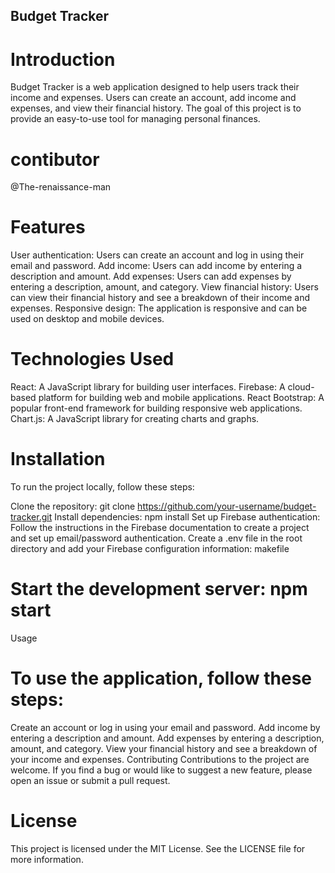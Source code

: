 ## Budget Tracker
# Introduction
Budget Tracker is a web application designed to help users track their income and expenses. Users can create an account, add income and expenses, and view their financial history. The goal of this project is to provide an easy-to-use tool for managing personal finances.
# contibutor
@The-renaissance-man
# Features
User authentication: Users can create an account and log in using their email and password.
Add income: Users can add income by entering a description and amount.
Add expenses: Users can add expenses by entering a description, amount, and category.
View financial history: Users can view their financial history and see a breakdown of their income and expenses.
Responsive design: The application is responsive and can be used on desktop and mobile devices.
# Technologies Used
React: A JavaScript library for building user interfaces.
Firebase: A cloud-based platform for building web and mobile applications.
React Bootstrap: A popular front-end framework for building responsive web applications.
Chart.js: A JavaScript library for creating charts and graphs.
# Installation
To run the project locally, follow these steps:

Clone the repository: git clone https://github.com/your-username/budget-tracker.git
Install dependencies: npm install
Set up Firebase authentication: Follow the instructions in the Firebase documentation to create a project and set up email/password authentication.
Create a .env file in the root directory and add your Firebase configuration information:
makefile

# Start the development server: npm start
Usage
# To use the application, follow these steps:

Create an account or log in using your email and password.
Add income by entering a description and amount.
Add expenses by entering a description, amount, and category.
View your financial history and see a breakdown of your income and expenses.
Contributing
Contributions to the project are welcome. If you find a bug or would like to suggest a new feature, please open an issue or submit a pull request.

# License
This project is licensed under the MIT License. See the LICENSE file for more information.




